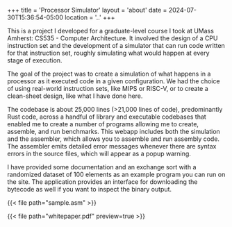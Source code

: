 +++
title = 'Processor Simulator'
layout = 'about'
date = 2024-07-30T15:36:54-05:00
location = '..'
+++

This is a project I developed for a graduate-level course I took at UMass Amherst: CS535 - Computer Architecture. It involved the design of a CPU instruction set and the development of a simulator that can run code written for that instruction set, roughly simulating what would happen at every stage of execution.

The goal of the project was to create a simulation of what happens in a processor as it executed code in a given configuration. We had the choice of using real-world instruction sets, like MIPS or RISC-V, or to create a clean-sheet design, like what I have done here.

The codebase is about 25,000 lines (>21,000 lines of code), predominantly Rust code, across a handful of library and executable codebases that enabled me to create a number of programs allowing me to create, assemble, and run benchmarks. This webapp includes both the simulation and the assembler, which allows you to assemble and run assembly code. The assembler emits detailed error messages whenever there are syntax errors in the source files, which will appear as a popup warning.

I have provided some documentation and an exchange sort with a randomized dataset of 100 elements as an example program you can run on the site. The application provides an interface for downloading the bytecode as well if you want to inspect the binary output.

{{< file path="sample.asm" >}}

{{< file path="whitepaper.pdf" preview=true >}}
